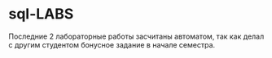 # sql-LABS
Последние 2 лабораторные работы засчитаны автоматом, так как делал с другим студентом бонусное задание в начале семестра.
